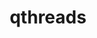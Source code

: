 ---
title: "qthreads"
layout: cache
categories: [package, v0.22.1]
meta: {"versions": ["1.18"], "compilers": ["cce@=15.0.1", "gcc@=10.3.0", "gcc@=11.4.0", "gcc@=9.4.0", "oneapi@=2024.0.0"], "oss": ["rhel8", "sle_hpc15", "ubuntu20.04", "ubuntu22.04"], "platforms": ["linux"], "targets": ["neoverse_v1", "neoverse_v2", "ppc64le", "x86_64_v3", "x86_64_v4", "zen4"], "stacks": ["e4s", "e4s-cray-rhel", "e4s-cray-sles", "e4s-neoverse-v2", "e4s-neoverse_v1", "e4s-oneapi", "e4s-power", "root"], "num_specs": 7, "num_specs_by_stack": {"root": 7, "e4s-cray-rhel": 1, "e4s-cray-sles": 1, "e4s-power": 1, "e4s-neoverse_v1": 1, "e4s-neoverse-v2": 1, "e4s": 1, "e4s-oneapi": 1}}
spec_details: [{"hash": "aido7pp4h5ctfdhbfjdtggplf6kivcb4", "compiler": "cce@=15.0.1", "versions": ["1.18"], "os": "rhel8", "platform": "linux", "target": "zen4", "variants": ["build_system=autotools", "+hwloc", "scheduler=distrib", "~spawn_cache", "stack_size=4096", "+static"], "stacks": ["root", "e4s-cray-rhel"], "size": "-", "tarball": "https://binaries.spack.io/releases/v0.22.1/build_cache/linux-rhel8-zen4/cce-15.0.1/qthreads-1.18/linux-rhel8-zen4-cce-15.0.1-qthreads-1.18-aido7pp4h5ctfdhbfjdtggplf6kivcb4.spack"}, {"hash": "v4q2ytrgfw64n36mk7bremyaxt7x3pyv", "compiler": "gcc@=10.3.0", "versions": ["1.18"], "os": "sle_hpc15", "platform": "linux", "target": "x86_64_v4", "variants": ["build_system=autotools", "+hwloc", "scheduler=distrib", "~spawn_cache", "stack_size=4096", "+static"], "stacks": ["root", "e4s-cray-sles"], "size": "-", "tarball": "https://binaries.spack.io/releases/v0.22.1/build_cache/linux-sle_hpc15-x86_64_v4/gcc-10.3.0/qthreads-1.18/linux-sle_hpc15-x86_64_v4-gcc-10.3.0-qthreads-1.18-v4q2ytrgfw64n36mk7bremyaxt7x3pyv.spack"}, {"hash": "7hmjcnkhh2vbumse6t4fblxze5ydhwaf", "compiler": "gcc@=9.4.0", "versions": ["1.18"], "os": "ubuntu20.04", "platform": "linux", "target": "ppc64le", "variants": ["build_system=autotools", "+hwloc", "scheduler=distrib", "~spawn_cache", "stack_size=4096", "+static"], "stacks": ["root", "e4s-power"], "size": "-", "tarball": "https://binaries.spack.io/releases/v0.22.1/build_cache/linux-ubuntu20.04-ppc64le/gcc-9.4.0/qthreads-1.18/linux-ubuntu20.04-ppc64le-gcc-9.4.0-qthreads-1.18-7hmjcnkhh2vbumse6t4fblxze5ydhwaf.spack"}, {"hash": "kwtjherlh6vyw37xm5kt326svxgw6i5l", "compiler": "gcc@=11.4.0", "versions": ["1.18"], "os": "ubuntu22.04", "platform": "linux", "target": "neoverse_v1", "variants": ["build_system=autotools", "+hwloc", "scheduler=distrib", "~spawn_cache", "stack_size=4096", "+static"], "stacks": ["root", "e4s-neoverse_v1"], "size": "-", "tarball": "https://binaries.spack.io/releases/v0.22.1/build_cache/linux-ubuntu22.04-neoverse_v1/gcc-11.4.0/qthreads-1.18/linux-ubuntu22.04-neoverse_v1-gcc-11.4.0-qthreads-1.18-kwtjherlh6vyw37xm5kt326svxgw6i5l.spack"}, {"hash": "64s2dkxblrovkc764peaoinr62piedch", "compiler": "gcc@=11.4.0", "versions": ["1.18"], "os": "ubuntu22.04", "platform": "linux", "target": "neoverse_v2", "variants": ["build_system=autotools", "+hwloc", "scheduler=distrib", "~spawn_cache", "stack_size=4096", "+static"], "stacks": ["e4s-neoverse-v2", "root"], "size": "-", "tarball": "https://binaries.spack.io/releases/v0.22.1/build_cache/linux-ubuntu22.04-neoverse_v2/gcc-11.4.0/qthreads-1.18/linux-ubuntu22.04-neoverse_v2-gcc-11.4.0-qthreads-1.18-64s2dkxblrovkc764peaoinr62piedch.spack"}, {"hash": "ristvcekyxx7b54a45ubd3454kv4bi7z", "compiler": "gcc@=11.4.0", "versions": ["1.18"], "os": "ubuntu22.04", "platform": "linux", "target": "x86_64_v3", "variants": ["build_system=autotools", "+hwloc", "scheduler=distrib", "~spawn_cache", "stack_size=4096", "+static"], "stacks": ["e4s", "root"], "size": "-", "tarball": "https://binaries.spack.io/releases/v0.22.1/build_cache/linux-ubuntu22.04-x86_64_v3/gcc-11.4.0/qthreads-1.18/linux-ubuntu22.04-x86_64_v3-gcc-11.4.0-qthreads-1.18-ristvcekyxx7b54a45ubd3454kv4bi7z.spack"}, {"hash": "j6hjvdsmefjsrhpiz2x2tknn5fwhhtbe", "compiler": "oneapi@=2024.0.0", "versions": ["1.18"], "os": "ubuntu22.04", "platform": "linux", "target": "x86_64_v3", "variants": ["build_system=autotools", "+hwloc", "scheduler=distrib", "~spawn_cache", "stack_size=4096", "+static"], "stacks": ["e4s-oneapi", "root"], "size": "-", "tarball": "https://binaries.spack.io/releases/v0.22.1/build_cache/linux-ubuntu22.04-x86_64_v3/oneapi-2024.0.0/qthreads-1.18/linux-ubuntu22.04-x86_64_v3-oneapi-2024.0.0-qthreads-1.18-j6hjvdsmefjsrhpiz2x2tknn5fwhhtbe.spack"}]
---